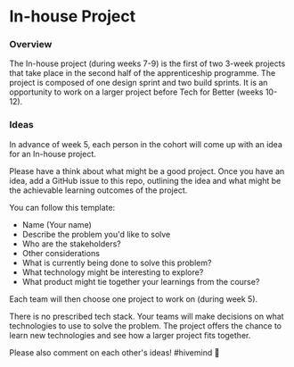# In-house Project

### Overview

The In-house project (during weeks 7-9) is the first of two 3-week projects that take place in the second half of the apprenticeship programme. The project is composed of one design sprint and two build sprints. It is an opportunity to work on a larger project before Tech for Better (weeks 10-12).

### Ideas

In advance of week 5, each person in the cohort will come up with an idea for an In-house project.

Please have a think about what might be a good project. Once you have an idea, add a GitHub issue to this repo, outlining the idea and what might be the achievable learning outcomes of the project. 

You can follow this template: 

- Name (Your name)
- Describe the problem you'd like to solve
- Who are the stakeholders?
- Other considerations
- What is currently being done to solve this problem?
- What technology might be interesting to explore? 
- What product might tie together your learnings from the course?

Each team will then choose one project to work on (during week 5). 

There is no prescribed tech stack. Your teams will make decisions on what technologies to use to solve the problem. The project offers the chance to learn new technologies and see how a larger project fits together.

Please also comment on each other's ideas! #hivemind 🐝
